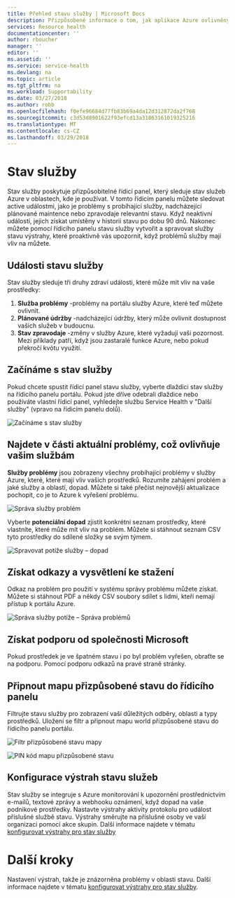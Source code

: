 ```yaml
---
title: Přehled stavu služby | Microsoft Docs
description: Přizpůsobené informace o tom, jak aplikace Azure ovlivněny problémy aktuálních a budoucích služby Azure a údržby.
services: Resource health
documentationcenter: ''
author: rboucher
manager: ''
editor: ''
ms.assetid: ''
ms.service: service-health
ms.devlang: na
ms.topic: article
ms.tgt_pltfrm: na
ms.workload: Supportability
ms.date: 03/27/2018
ms.author: robb
ms.openlocfilehash: f0efe96684d77fb83b69a4da12d312872da2f768
ms.sourcegitcommit: c3d53d8901622f93efcd13a31863161019325216
ms.translationtype: MT
ms.contentlocale: cs-CZ
ms.lasthandoff: 03/29/2018
---
```

# <a name="service-health"></a>Stav služby
Stav služby poskytuje přizpůsobitelné řídicí panel, který sleduje stav služeb Azure v oblastech, kde je používat. V tomto řídicím panelu můžete sledovat active událostmi, jako je problémy s probíhající služby, nadcházející plánované maintence nebo zpravodaje relevantní stavu. Když neaktivní událostí, jejich získat umístěny v historii stavu po dobu 90 dnů. Nakonec můžete pomocí řídicího panelu stavu služby vytvořit a spravovat služby stavu výstrahy, které proaktivně vás upozornit, když problémů služby mají vliv na můžete.

## <a name="service-health-events"></a>Události stavu služby
Stav služby sleduje tři druhy zdraví události, které může mít vliv na vaše prostředky:
1. **Služba problémy** -problémy na portálu služby Azure, které teď můžete ovlivnit. 
2. **Plánované údržby** -nadcházející údržby, který může ovlivnit dostupnost vašich služeb v budoucnu.  
3. **Stav zpravodaje** -změny v služby Azure, které vyžadují vaši pozornost. Mezi příklady patří, když jsou zastaralé funkce Azure, nebo pokud překročí kvótu využití.

## <a name="get-started-with-service-health"></a>Začínáme s stav služby
Pokud chcete spustit řídicí panel stavu služby, vyberte dlaždici stav služby na řídicího panelu portálu. Pokud jste dříve odebrali dlaždice nebo používáte vlastní řídicí panel, vyhledejte službu Service Health v "Další služby" (vpravo na řídicím panelu dolů).

![Začínáme s stav služby](./media/service-health-overview/azure-service-health-overview-1.png)

## <a name="see-current-issues-which-impact-your-services"></a>Najdete v části aktuální problémy, což ovlivňuje vašim službám
**Služby problémy** jsou zobrazeny všechny probíhající problémy v služby Azure, které, které mají vliv vašich prostředků. Rozumíte zahájení problém a jaké služby a oblastí, dopad. Můžete si také přečíst nejnovější aktualizace pochopit, co je to Azure k vyřešení problému. 

![Správa služby problém](./media/service-health-overview/azure-service-health-overview-2.png)

Vyberte **potenciální dopad** zjistit konkrétní seznam prostředky, které vlastníte, které může mít vliv na problém. Můžete si stáhnout seznam CSV tyto prostředky do sdílené složky se svým týmem.

![Spravovat potíže služby – dopad](./media/service-health-overview/azure-service-health-overview-4.png)

## <a name="get-links-and-downloadable-explanations"></a>Získat odkazy a vysvětlení ke stažení 
Odkaz na problém pro použití v systému správy problému můžete získat. Můžete si stáhnout PDF a někdy CSV soubory sdílet s lidmi, kteří nemají přístup k portálu Azure.   

![Správa služby potíže – Správa problémů](./media/service-health-overview/azure-service-health-overview-3.png)

## <a name="get-support-from-microsoft"></a>Získat podporu od společnosti Microsoft
Pokud prostředek je ve špatném stavu i po byl problém vyřešen, obraťte se na podporu.  Pomocí podporu odkazů na pravé straně stránky.  

## <a name="pin-a-personalized-health-map-to-your-dashboard"></a>Připnout mapu přizpůsobené stavu do řídicího panelu
Filtrujte stavu služby pro zobrazení vaší důležitých odběry, oblasti a typy prostředků. Uložení se filtr a připnout mapu world přizpůsobené stavu do řídicího panelu portálu. 

![Filtr přizpůsobené stavu mapy](./media/service-health-overview/azure-service-health-overview-6a.png)

![PIN kód mapu přizpůsobené stavu](./media/service-health-overview/azure-service-health-overview-6b.png)

## <a name="configure-service-health-alerts"></a>Konfigurace výstrah stavu služeb
Stav služby se integruje s Azure monitorování k upozornění prostřednictvím e-mailů, textové zprávy a webhooku oznámení, když dopad na vaše podnikové prostředky. Nastavte výstrahy aktivity protokolu pro událost příslušné službě stavu. Výstrahy směrujte na příslušné osoby ve vaší organizaci pomocí akce skupin. Další informace najdete v tématu [konfigurovat výstrahy pro stav služby](../monitoring-and-diagnostics/monitoring-activity-log-alerts-on-service-notifications.md)

# <a name="next-steps"></a>Další kroky
Nastavení výstrah, takže je znázorněna problémy v oblasti stavu. Další informace najdete v tématu [konfigurovat výstrahy pro stav služby](../monitoring-and-diagnostics/monitoring-activity-log-alerts-on-service-notifications.md). 
